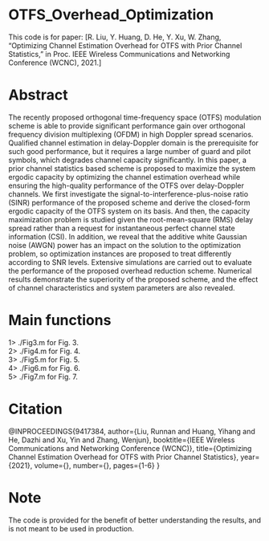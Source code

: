 # OTFS_Overhead_Optimization

This code is for paper: [R. Liu, Y. Huang, D. He, Y. Xu, W. Zhang, “Optimizing Channel Estimation Overhead for OTFS with Prior Channel Statistics,” in Proc. IEEE Wireless Communications and Networking Conference (WCNC), 2021.]

# Abstract
The recently proposed orthogonal time-frequency space (OTFS) modulation scheme is able to provide significant performance gain over orthogonal frequency division multiplexing (OFDM) in high Doppler spread scenarios. Qualified channel estimation in delay-Doppler domain is the prerequisite for such good performance, but it requires a large number of guard and pilot symbols, which degrades channel capacity significantly. In this paper, a prior channel statistics based scheme is proposed to maximize the system ergodic capacity by optimizing the channel estimation overhead while ensuring the high-quality performance of the OTFS over delay-Doppler channels. We first investigate the signal-to-interference-plus-noise ratio (SINR) performance of the proposed scheme and derive the closed-form ergodic capacity of the OTFS system on its basis. And then, the capacity maximization problem is studied given the root-mean-square (RMS) delay spread rather than a request for instantaneous perfect channel state information (CSI). In addition, we
reveal that the additive white Gaussian noise (AWGN) power has an impact on the solution to the optimization problem, so optimization instances are proposed to treat differently according to SNR levels. Extensive simulations are carried out to evaluate the performance of the proposed overhead reduction scheme. Numerical results demonstrate the superiority of the proposed scheme, and the effect of channel characteristics and system parameters are also revealed.


# Main functions
1> ./Fig3.m for Fig. 3.<br>
2> ./Fig4.m for Fig. 4.<br>
3> ./Fig5.m for Fig. 5.<br>
4> ./Fig6.m for Fig. 6.<br>
5> ./Fig7.m for Fig. 7.<br>


# Citation
@INPROCEEDINGS{9417384,
  author={Liu, Runnan and Huang, Yihang and He, Dazhi and Xu, Yin and Zhang, Wenjun},
  booktitle={IEEE Wireless Communications and Networking Conference (WCNC)}, 
  title={Optimizing Channel Estimation Overhead for OTFS with Prior Channel Statistics}, 
  year={2021},
  volume={},
  number={},
  pages={1-6}
}

# Note
The code is provided for the benefit of better understanding the results, and is not meant to be used in production.

